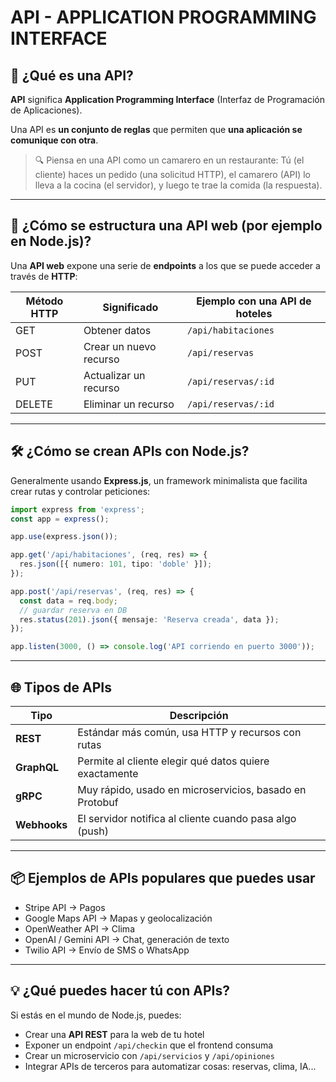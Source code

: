 

# API - APPLICATION PROGRAMMING INTERFACE

## 🔗 ¿Qué es una API?

**API** significa **Application Programming Interface** (Interfaz de Programación de Aplicaciones).

Una API es **un conjunto de reglas** que permiten que **una aplicación se comunique con otra**.

> 🔍 Piensa en una API como un camarero en un restaurante:
> Tú (el cliente) haces un pedido (una solicitud HTTP), el camarero (API) lo lleva a la cocina (el servidor), y luego te trae la comida (la respuesta).

---

## 🧱 ¿Cómo se estructura una API web (por ejemplo en Node.js)?

Una **API web** expone una serie de **endpoints** a los que se puede acceder a través de **HTTP**:

| Método HTTP | Significado            | Ejemplo con una API de hoteles |
| ----------- | ---------------------- | ------------------------------ |
| GET         | Obtener datos          | `/api/habitaciones`            |
| POST        | Crear un nuevo recurso | `/api/reservas`                |
| PUT         | Actualizar un recurso  | `/api/reservas/:id`            |
| DELETE      | Eliminar un recurso    | `/api/reservas/:id`            |

---

## 🛠️ ¿Cómo se crean APIs con Node.js?

Generalmente usando **Express.js**, un framework minimalista que facilita crear rutas y controlar peticiones:

```ts
import express from 'express';
const app = express();

app.use(express.json());

app.get('/api/habitaciones', (req, res) => {
  res.json([{ numero: 101, tipo: 'doble' }]);
});

app.post('/api/reservas', (req, res) => {
  const data = req.body;
  // guardar reserva en DB
  res.status(201).json({ mensaje: 'Reserva creada', data });
});

app.listen(3000, () => console.log('API corriendo en puerto 3000'));
```

---

## 🌐 Tipos de APIs

| Tipo         | Descripción                                             |
| ------------ | ------------------------------------------------------- |
| **REST**     | Estándar más común, usa HTTP y recursos con rutas       |
| **GraphQL**  | Permite al cliente elegir qué datos quiere exactamente  |
| **gRPC**     | Muy rápido, usado en microservicios, basado en Protobuf |
| **Webhooks** | El servidor notifica al cliente cuando pasa algo (push) |

---

## 📦 Ejemplos de APIs populares que puedes usar

* Stripe API → Pagos
* Google Maps API → Mapas y geolocalización
* OpenWeather API → Clima
* OpenAI / Gemini API → Chat, generación de texto
* Twilio API → Envío de SMS o WhatsApp

---

## 💡 ¿Qué puedes hacer tú con APIs?

Si estás en el mundo de Node.js, puedes:

* Crear una **API REST** para la web de tu hotel
* Exponer un endpoint `/api/checkin` que el frontend consuma
* Crear un microservicio con `/api/servicios` y `/api/opiniones`
* Integrar APIs de terceros para automatizar cosas: reservas, clima, IA...

